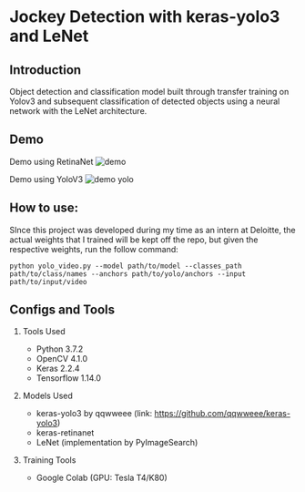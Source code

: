 # Jockey Detection with keras-yolo3 and LeNet

## Introduction

Object detection and classification model built through transfer training on Yolov3 and subsequent classification of detected objects using a neural network with the LeNet architecture.

## Demo

Demo using RetinaNet
![demo](demo.gif)

Demo using YoloV3
![demo yolo](yolo-model.gif)

## How to use:

SInce this project was developed during my time as an intern at Deloitte, the actual weights that I trained will be kept off the repo, but given the respective weights, run the follow command:
```
python yolo_video.py --model path/to/model --classes_path path/to/class/names --anchors path/to/yolo/anchors --input path/to/input/video
```

## Configs and Tools

1. Tools Used 
    - Python 3.7.2
    - OpenCV 4.1.0
    - Keras 2.2.4
    - Tensorflow 1.14.0


2. Models Used
    - keras-yolo3 by qqwweee (link: https://github.com/qqwweee/keras-yolo3)
    - keras-retinanet 
    - LeNet (implementation by PyImageSearch)

3. Training Tools
    - Google Colab (GPU: Tesla T4/K80)
